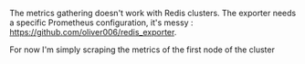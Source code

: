 The metrics gathering doesn't work with Redis clusters. The exporter needs a specific Prometheus configuration, it's messy : https://github.com/oliver006/redis_exporter.

For now I'm simply scraping the metrics of the first node of the cluster
